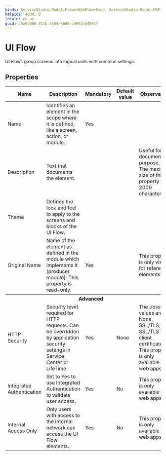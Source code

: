 ```yaml
---
kinds: ServiceStudio.Model.Flows+WebFlow+Kind, ServiceStudio.Model.NRFlows+WebFlow+Kind, ServiceStudio.Model.NewRuntime.ReferenceWebFlow+Kind, ServiceStudio.Model.ReferenceWebFlow+Kind
helpids: 4034, 0
locale: en-us
guid: c6a9d058-311b-4564-8685-cd992ed4563f
---
```


# UI Flow

UI Flows group screens into logical units with common settings.

## Properties

<table markdown="1">
<thead>
<tr>
<th>Name</th>
<th>Description</th>
<th>Mandatory</th>
<th>Default value</th>
<th>Observations</th>
</tr>
</thead>
<tbody>
<tr>
<td title="Name">Name</td>
<td>Identifies an element in the scope where it is defined, like a screen, action, or module.</td>
<td>Yes</td>
<td></td>
<td></td>
</tr>
<tr>
<td title="Description">Description</td>
<td>Text that documents the element.</td>
<td></td>
<td></td>
<td>Useful for documentation purpose.<br/>The maximum size of this property is 2000 characters.</td>
</tr>
<tr>
<td title="Theme">Theme</td>
<td>Defines the look and feel to apply to the screens and blocks of the UI Flow.</td>
<td></td>
<td></td>
<td></td>
</tr>
<tr>
<td title="Original Name">Original Name</td>
<td>Name of the element as defined in the module which implements it (producer module). This property is read-only.</td>
<td>Yes</td>
<td></td>
<td>This property is only visible for referenced elements.</td>
</tr>
<tr >
<th colspan="5">Advanced</th>
</tr>
<tr>
<td title="HTTP Security">HTTP Security</td>
<td>Security level required for HTTP requests. Can be overridden by application security settings in Service Center or LifeTime.</td>
<td>Yes</td>
<td>None</td>
<td>The possible values are: None, SSL/TLS, SSL/TLS with client certificates.<br/>This property is only available in web apps.</td>
</tr>
<tr>
<td title="Integrated Authentication">Integrated Authentication</td>
<td>Set to Yes to use Integrated Authentication to validate user access.</td>
<td>Yes</td>
<td>No</td>
<td>This property is only available in web apps.</td>
</tr>
<tr>
<td title="Internal Access Only">Internal Access Only</td>
<td>Only users with access to the internal network can access the UI Flow elements.</td>
<td>Yes</td>
<td>No</td>
<td>This property is only available in web apps.</td>
</tr>
</tbody>
</table>

